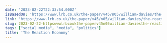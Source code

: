 ```yaml
---
date: '2023-02-22T22:33:54.000Z'
isBasedOn: 'https://www.lrb.co.uk/the-paper/v45/n05/william-davies/the-reaction-economy'
link: 'https://www.lrb.co.uk/the-paper/v45/n05/william-davies/the-reaction-economy'
slug: 2023-02-22-httpswwwlrbcoukthe-paperv45n05william-daviesthe-reaction-economy
tags: ["social media", "media", "politics"]
title: 'The Reaction Economy'
---
```


